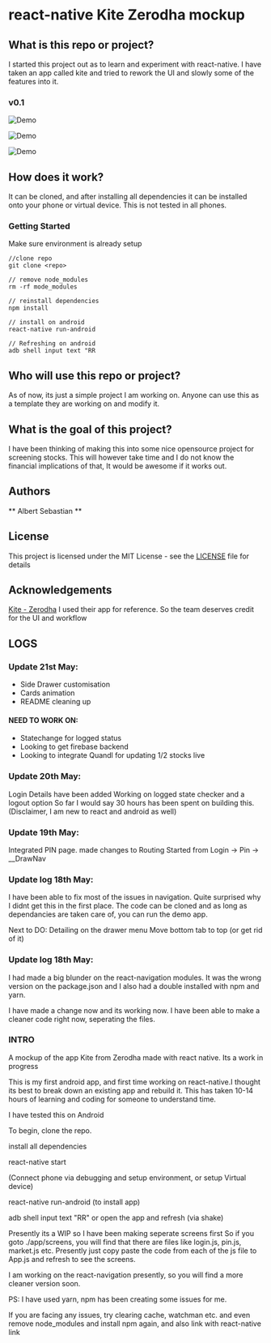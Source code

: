 # react-native Kite Zerodha mockup

## What is this repo or project?

I started this project out as to learn and experiment with react-native. I have taken an app called kite and tried to rework the UI and slowly some of the features into it. 

### v0.1
![Demo](https://github.com/albseb511/react-native-kite-zerodha-mockup/blob/master/references/gif/test.gif?raw=true)

![Demo](https://github.com/albseb511/react-native-kite-zerodha-mockup/blob/master/references/gif/drawer.gif?raw=true)

![Demo](https://github.com/albseb511/react-native-kite-zerodha-mockup/blob/master/references/gif/card.gif?raw=true)

## How does it work?
It can be cloned, and after installing all dependencies it can be installed onto your phone or virtual device. This is not tested in all phones. 
    
### Getting Started
Make sure environment is already setup

```
//clone repo
git clone <repo>

// remove node_modules
rm -rf mode_modules

// reinstall dependencies
npm install

// install on android
react-native run-android

// Refreshing on android
adb shell input text "RR
```

## Who will use this repo or project?
As of now, its just a simple project I am working on.
Anyone can use this as a template they are working on and modify it.

## What is the goal of this project?
I have been thinking of making this into some nice opensource project for screening stocks. This will however take time and I do not know the financial implications of that, It would be awesome if it works out.

## Authors
** Albert Sebastian **

## License

This project is licensed under the MIT License - see the [LICENSE](LICENSE) file for details

## Acknowledgements
[Kite - Zerodha](https://zerodha.com/)
I used their app for reference. So the team deserves credit for the UI and workflow


## LOGS

### Update 21st May:
- Side Drawer customisation
- Cards animation
- README cleaning up

#### NEED TO WORK ON:
- Statechange for logged status
- Looking to get firebase backend
- Looking to integrate Quandl for updating 1/2 stocks live

### Update 20th May:
Login Details have been added
Working on logged state checker 
and a logout option
So far I would say 30 hours has been spent on building this. (Disclaimer, I am new to react and android as well)

### Update 19th May:
Integrated PIN page.
made changes to Routing
Started from Login -> Pin -> __DrawNav

### Update log 18th May:

I have been able to fix most of the issues in navigation. Quite surprised why I didnt get this in the first place.
The code can be cloned and as long as dependancies are taken care of, you can run the demo app.

Next to DO:
Detailing on the drawer menu
Move bottom tab to top (or get rid of it)

### Update log 18th May:

I had made a big blunder on the react-navigation modules. It was the wrong version on the package.json and I also had a double installed with npm and yarn. 

I have made a change now and its working now. 
I have been able to make a cleaner code right now,
seperating the files.

### INTRO

A mockup of the app Kite from Zerodha made with react native. Its a work in progress

This is my first android app, and first time working on react-native.I thought its best to break down an existing app and rebuild it.
This has taken 10-14 hours of learning and coding for someone to understand time.

I have tested this on Android

To begin, clone the repo.

install all dependencies

react-native start

(Connect phone via debugging and setup environment, or setup Virtual device)

react-native run-android (to install app)

adb shell input text "RR" or open the app and refresh (via shake)

Presently its a WIP so I have been making seperate screens first
So if you goto ./app/screens, you will find that there are 
files like login.js, pin.js, market.js etc.
Presently just copy paste the code from each of the js file to App.js and refresh to see the screens. 

I am working on the react-navigation presently, so you will find a more cleaner version soon.

PS: I have used yarn, npm has been creating some issues for me.

If you are facing any issues, try clearing cache, watchman etc. and even remove node_modules and install npm again, and also link with react-native link